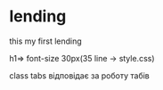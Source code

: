 # lending
this my first lending

h1=> font-size 30px(35 line -> style.css)

class tabs відповідає за роботу табів
